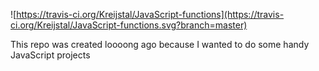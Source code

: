 ![https://travis-ci.org/Kreijstal/JavaScript-functions](https://travis-ci.org/Kreijstal/JavaScript-functions.svg?branch=master)

This repo was created loooong ago because I wanted to do some handy JavaScript projects

